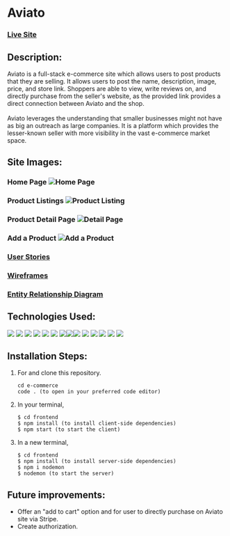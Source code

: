 # Aviato

### <a href="https://aviato-e-comm.netlify.app/shop" target="_blank">Live Site</a>

## Description:
Aviato is a full-stack e-commerce site which allows users to post products that they are selling. It allows users to post the name, description, image, price, and store link. Shoppers are able to view, write reviews on, and directly purchase from the seller's website, as the provided link provides a direct connection between Aviato and the shop.
<br>
<br>
Aviato leverages the understanding that smaller businesses might not have as big an outreach as large companies. It is a platform which provides the lesser-known seller with more visibility in the vast e-commerce market space. 


## Site Images:
<h3> Home Page
<img src="https://i.imgur.com/gGYCspG.jpg" alt="Home Page" />
<h3> Product Listings
<img src="https://i.imgur.com/EcCbvGz.png" alt="Product Listing" />
<h3> Product Detail Page
<img src="https://i.imgur.com/Lbi6ezJ.png" alt="Detail Page" />
<h3> Add a Product
<img src="https://i.imgur.com/r2Xt1FE.jpg" alt="Add a Product" />

### <a href="https://github.com/EmilyJarecki/e-commerce/blob/master/planning.md#user-flow">User Stories</a>
### <a href="https://github.com/EmilyJarecki/e-commerce/blob/master/planning.md#wireframes">Wireframes</a>
### <a href="https://github.com/EmilyJarecki/e-commerce/blob/master/planning.md#data-models">Entity Relationship Diagram</a>


## Technologies Used: 
<p>
            <img src="https://img.shields.io/badge/bootstrap-%23563D7C.svg?style=for-the-badge&logo=bootstrap&logoColor=white"/>       
            <img src="https://img.shields.io/badge/node.js-6DA55F?style=for-the-badge&logo=node.js&logoColor=white"/>
            <img src="https://img.shields.io/badge/css3-%231572B6.svg?style=for-the-badge&logo=css3&logoColor=white"/>
            <img src="https://img.shields.io/badge/react-%2320232a.svg?style=for-the-badge&logo=react&logoColor=%2361DAFB"/>
            <img src="https://img.shields.io/badge/React_Router-CA4245?style=for-the-badge&logo=react-router&logoColor=white"/>
            <img src="https://img.shields.io/badge/netlify-%23000000.svg?style=for-the-badge&logo=netlify&logoColor=#00C7B7"/>
            <img src="https://img.shields.io/badge/Visual%20Studio%20Code-0078d7.svg?style=for-the-badge&logo=visual-studio-code&logoColor=white"/><img src="https://img.shields.io/badge/css3-%231572B6.svg?style=for-the-badge&logo=css3&logoColor=white"/><img src="https://img.shields.io/badge/html5-%23E34F26.svg?style=for-the-badge&logo=html5&logoColor=white"/>
            <img src="https://img.shields.io/badge/javascript-%23323330.svg?style=for-the-badge&logo=javascript&logoColor=%23F7DF1E"/>
            <img src="https://img.shields.io/badge/MongoDB-%234ea94b.svg?style=for-the-badge&logo=mongodb&logoColor=white"/>
            <img src="https://img.shields.io/badge/express.js-%23404d59.svg?style=for-the-badge&logo=express&logoColor=%2361DAFB"/>
            <img src="https://img.shields.io/badge/NPM-%23000000.svg?style=for-the-badge&logo=npm&logoColor=white"/>
            <img src="https://img.shields.io/badge/heroku-%23430098.svg?style=for-the-badge&logo=heroku&logoColor=white"/>
</p>

## Installation Steps: 
<ol>
<li>For and clone this repository.



```
cd e-commerce
code . (to open in your preferred code editor)
```




</li>
<li>In your terminal, 
</li>


```
$ cd frontend
$ npm install (to install client-side dependencies)
$ npm start (to start the client)
```



<li>
In a new terminal, 
</li>

```
$ cd frontend
$ npm install (to install server-side dependencies)
$ npm i nodemon
$ nodemon (to start the server)
```




</ol>

## Future improvements:
<ul>
<li>Offer an "add to cart" option and for user to directly purchase on Aviato site via Stripe.</li>
<li>Create authorization.</li>
</ul>
